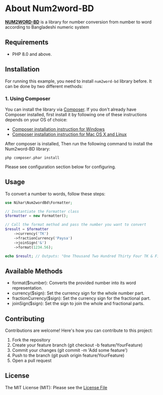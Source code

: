 # About Num2word-BD
**[NUM2WORD-BD](https://github.com/NiharRan/num2word-bd)** is a library for number conversion from number to word according to Bangladeshi numeric system 

## Requirements
- PHP 8.0 and above.

## Installation
For running this example, you need to install `num2word-bd` library before. It can be done by two different methods:

### 1. Using Composer
You can install the library via [Composer](https://getcomposer.org/). If you don't already have Composer installed, first install it by following one of these instructions depends on your OS of choice:
* [Composer installation instruction for Windows](https://getcomposer.org/doc/00-intro.md#installation-windows)
* [Composer installation instruction for Mac OS X and Linux](https://getcomposer.org/doc/00-intro.md#installation-linux-unix-osx)

After composer is installed, Then run the following command to install the Num2word-BD library:

```
php composer.phar install
```

Please see configuration section below for configuring.

## Usage
To convert a number to words, follow these steps:
```php
use Nihar\Num2wordBd\Formatter;

// Instantiate the Formatter class
$formatter = new Formatter();

// Call the format method and pass the number you want to convert
$result = $formatter
    ->currency('TK')
    ->fractionCurrency('Paysa')
    ->joinSign('&')
    ->format(1234.56);

echo $result; // Outputs: "One Thousand Two Hundred Thirty Four TK & Fifty Six Paysa"
```

## Available Methods
* format($number): Converts the provided number into its word representation.
* currency($sign): Set the currency sign for the whole number part.
* fractionCurrency($sign): Set the currency sign for the fractional part.
* joinSign($sign): Set the sign to join the whole and fractional parts.

## Contributing
Contributions are welcome! Here's how you can contribute to this project:

1. Fork the repository
2. Create your feature branch (git checkout -b feature/YourFeature)
3. Commit your changes (git commit -m 'Add some feature')
4. Push to the branch (git push origin feature/YourFeature)
5. Open a pull request

## License
The MIT License (MIT): Please see the [License File](LICENSE)
